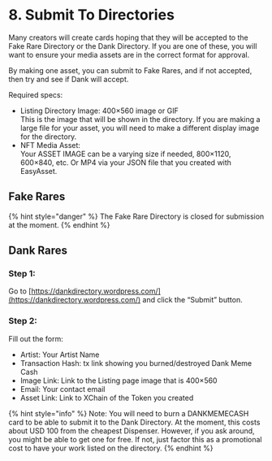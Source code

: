 # 8. Submit To Directories

Many creators will create cards hoping that they will be accepted to the Fake Rare Directory or the Dank Directory. If you are one of these, you will want to ensure your media assets are in the correct format for approval.

By making one asset, you can submit to Fake Rares, and if not accepted, then try and see if Dank will accept.

Required specs:

* Listing Directory Image: 400×560 image or GIF\
  This is the image that will be shown in the directory. If you are making a large file for your asset, you will need to make a different display image for the directory.
* NFT Media Asset:\
  Your ASSET IMAGE can be a varying size if needed, 800×1120, 600×840, etc. Or MP4 via your JSON file that you created with EasyAsset.

## Fake Rares

{% hint style="danger" %}
The Fake Rare Directory is closed for submission at the moment.
{% endhint %}

## Dank Rares

### Step 1:

Go to [https://dankdirectory.wordpress.com/](https://dankdirectory.wordpress.com/) and click the “Submit” button.

### Step 2:

Fill out the form:

* Artist: Your Artist Name
* Transaction Hash: tx link showing you burned/destroyed Dank Meme Cash
* Image Link: Link to the Listing page image that is 400×560
* Email: Your contact email
* Asset Link: Link to XChain of the Token you created

{% hint style="info" %}
Note: You will need to burn a DANKMEMECASH card to be able to submit it to the Dank Directory. At the moment, this costs about USD 100 from the cheapest Dispenser. However, if you ask around, you might be able to get one for free. If not, just factor this as a promotional cost to have your work listed on the directory.
{% endhint %}

